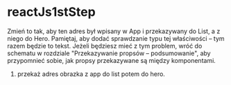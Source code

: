 # reactJs1stStep

Zmień to tak, aby ten adres był wpisany w App i przekazywany do List, a z niego do Hero. Pamiętaj, aby dodać sprawdzanie typu tej właściwości – tym razem będzie to tekst. Jeżeli będziesz mieć z tym problem, wróć do schematu w rozdziale "Przekazywanie propsów – podsumowanie", aby przypomnieć sobie, jak propsy przekazywane są między komponentami.

1. przekaż adres obrazka z app do list potem do hero.